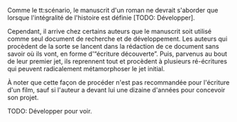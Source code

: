 <!-- Page: Utilisation du manuscrit -->

Comme le tt:scénario, le manuscrit d'un roman ne devrait s'aborder que lorsque l'intégralité de l'histoire est définie [TODO: Développer].

Cependant, il arrive chez certains auteurs que le manuscrit soit utilisé comme seul document de recherche et de développement. Les auteurs qui procèdent de la sorte se lancent dans la rédaction de ce document sans savoir où ils vont, en forme d'“écriture découverte”. Puis, parvenus au bout de leur premier jet, ils reprennent tout et procèdent à plusieurs ré-écritures qui peuvent radicalement métamorphoser le jet initial.

À noter que cette façon de procéder n'est pas recommandée pour l'écriture d'un film, sauf si l'auteur a devant lui une dizaine d'années pour concevoir son projet.

<adminonly>
TODO: Développer pour voir.
</adminonly>